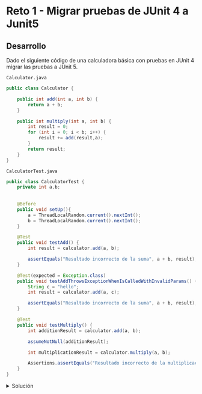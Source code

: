 # Reto 1 - Migrar pruebas de JUnit 4 a Junit5 


## Desarrollo

Dado el siguiente código de una calculadora básica con pruebas en JUnit 4 migrar las pruebas a JUnit 5.

`Calculator.java`
```java
public class Calculator {

    public int add(int a, int b) {
        return a + b;
    }

    public int multiply(int a, int b) {
        int result = 0;
        for (int i = 0; i < b; i++) {
            result += add(result,a);
        }
        return result;
    }
}
```

`CalculatorTest.java`
```java
public class CalculatorTest {
    private int a,b;
    
    
    @Before
    public void setUp(){
        a = ThreadLocalRandom.current().nextInt();
        b = ThreadLocalRandom.current().nextInt();
    }

    @Test
    public void testAdd() {       
        int result = calculator.add(a, b);

        assertEquals("Resultado incorrecto de la suma", a + b, result);
    }

    @Test(expected = Exception.class)
    public void testAddThrowsExceptionWhenIsCalledWithInvalidParams() {
        String c = "hello";
        int result = calculator.add(a, c);

        assertEquals("Resultado incorrecto de la suma", a + b, result);
    }

    @Test
    public void testMultiply() {
        int additionResult = calculator.add(a, b);

        assumeNotNull(additionResult);

        int multiplicationResult = calculator.multiply(a, b);

        Assertions.assertEquals("Resultado incorrecto de la multiplicación",a * b, multiplicationResult);
    }
}
```

<details>
  <summary>Solución</summary>

`CalculatorTest.java`
```java

```

</details>